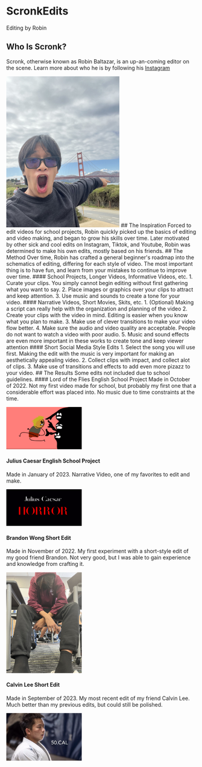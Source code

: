 # ScronkEdits
Editing by Robin
## Who Is Scronk?
 Scronk, otherwise known as Robin Baltazar, is an up-an-coming editor on the scene. Learn more about who he is by following his [Instagram](www.instagram.com/sxronck/)     
              
 <img src="sanfranpic.jpg" alt="picture of scronk" width="300"/>
## The Inspiration
 Forced to edit videos for school projects, Robin quickly picked up the basics of editing and video making, and began to grow his skills over time. Later motivated by other sick and cool edits on Instagram, Tiktok, and Youtube, Robin was determined to make his own edits, mostly based on his friends.
## The Method
 Over time, Robin has crafted a general beginner's roadmap into the schematics of editing, differing for each style of video. The most important thing is to have fun, and learn from your mistakes to continue to improve over time.
#### School Projects, Longer Videos, Informative Videos, etc.
 1. Curate your clips. You simply cannot begin editing without first gathering what you want to say.
 2. Place images or graphics over your clips to attract and keep attention.
 3. Use music and sounds to create a tone for your video.
#### Narrative Videos, Short Movies, Skits, etc.
 1. (Optional) Making a script can really help with the organization and planning of the video
 2. Create your clips with the video in mind. Editing is easier when you know what you plan to make.
 3. Make use of clever transitions to make your video flow better.
 4. Make sure the audio and video quality are acceptable. People do not want to watch a video with poor audio.
 5. Music and sound effects are even more important in these works to create tone and keep viewer attention
#### Short Social Media Style Edits
1. Select the song you will use first. Making the edit with the music is very important for making an aesthetically appealing video.
2. Collect clips with impact, and collect alot of clips.
3. Make use of transitions and effects to add even more pizazz to your video.
## The Results
Some edits not included due to school guidelines.
#### Lord of the Flies English School Project
Made in October of 2022. Not my first video made for school, but probably my first one that a considerable effort was placed into. No music due to time constraints at the time.
         
<a href="[https://youtu.be/w3ge7G43WHM]"><img src="lordofthefliesproject.png" alt="Lord of the Flies Project" width="200"></a>

#### Julius Caesar English School Project
Made in January of 2023. Narrative Video, one of my favorites to edit and make.

<a href="[https://youtu.be/tbCFndzRg9o]"><img src="juliuscaesarproject.png" alt="Julius Caesar Project" width="200"></a>

#### Brandon Wong Short Edit
Made in November of 2022. My first experiment with a short-style edit of my good friend Brandon. Not very good, but I was able to gain experience and knowledge from crafting it.

<a href="[https://youtube.com/shorts/L_IGi_iZRB4?feature=share]"><img src="brandon.jpg" alt="Brandon Wong Edit" width="200"></a>

#### Calvin Lee Short Edit
Made in September of 2023. My most recent edit of my friend Calvin Lee. Much better than my previous edits, but could still be polished.

<a href="[https://youtu.be/io4BGTXWQ_A]"><img src="calvin.png" alt="Calvin Lee Edit" width="200"></a>


<style>
body {
  background-image: url('websitebackground2.jpg');
  background-repeat: no-repeat;
  background-attachment: fixed;
  background-size: 100% 100%;
}
</style>


 
